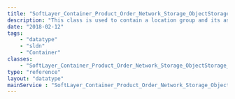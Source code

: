 ```yaml
---
title: "SoftLayer_Container_Product_Order_Network_Storage_ObjectStorage_LocationGroup"
description: "This class is used to contain a location group and its associated active usage rate prices for object storage ordering. "
date: "2018-02-12"
tags:
    - "datatype"
    - "sldn"
    - "Container"
classes:
    - "SoftLayer_Container_Product_Order_Network_Storage_ObjectStorage_LocationGroup"
type: "reference"
layout: "datatype"
mainService : "SoftLayer_Container_Product_Order_Network_Storage_ObjectStorage_LocationGroup"
---
```

